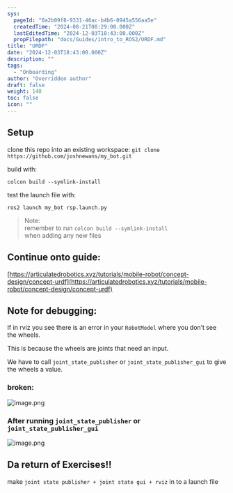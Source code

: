 ```yaml
---
sys:
  pageId: "0a2b09f8-9331-46ac-b4b6-0945a556aa5e"
  createdTime: "2024-08-21T00:29:00.000Z"
  lastEditedTime: "2024-12-03T18:43:00.000Z"
  propFilepath: "docs/Guides/intro_to_ROS2/URDF.md"
title: "URDF"
date: "2024-12-03T18:43:00.000Z"
description: ""
tags:
  - "Onboarding"
author: "Overridden author"
draft: false
weight: 148
toc: false
icon: ""
---
```


## Setup

clone this repo into an existing workspace:
`git clone https://github.com/joshnewans/my_bot.git`

build with:

`colcon build --symlink-install`

test the launch file with:

`ros2 launch my_bot rsp.launch.py`

> Note:  
> remember to run `colcon build --symlink-install`  
> when adding any new files

## Continue onto guide:

[https://articulatedrobotics.xyz/tutorials/mobile-robot/concept-design/concept-urdf](https://articulatedrobotics.xyz/tutorials/mobile-robot/concept-design/concept-urdf)

## Note for debugging:

If in rviz you see there is an error in your `RobotModel` where you don’t see the wheels.

This is because the wheels are joints that need an input. 

We have to call `joint_state_publisher` or `joint_state_publisher_gui` to give the wheels a value.

### broken:

![image.png](https://prod-files-secure.s3.us-west-2.amazonaws.com/d518164a-d88e-44d1-a4ee-3adb3bd8bce0/96a1d089-1f17-4dbf-8563-f2aef56a4d37/image.png?X-Amz-Algorithm=AWS4-HMAC-SHA256&X-Amz-Content-Sha256=UNSIGNED-PAYLOAD&X-Amz-Credential=ASIAZI2LB466VJQOIFGC%2F20250624%2Fus-west-2%2Fs3%2Faws4_request&X-Amz-Date=20250624T101027Z&X-Amz-Expires=3600&X-Amz-Security-Token=IQoJb3JpZ2luX2VjEDAaCXVzLXdlc3QtMiJHMEUCIC4r%2F3gplFjwnDnNGGLhfcPcpx%2F328rFdlqePO2dkhvBAiEAkuR%2FrgaCYaX2gcqAGvNfpo0j%2ByHRZl29NFQYk5akyLoq%2FwMIKRAAGgw2Mzc0MjMxODM4MDUiDO2MVu7PAr3zp%2FSAoircAxs9%2By4WgYnZlJipNnJvi7iCbKeNaeQol6m%2FhAZr0IvXwRRj%2F5J3IlpdiT4wKv2mVOIpmCJJC9xQZwzU0XvP92oYA3emZ7BRZ1CPIwmNEUfBj8a3SO9pZ0iyspAJcEjFxMfaMgx4L13bKIUunRmvJFBjwD2aI3yz%2Fc8Cm2jXOrn6iMpjDzrrc50c4eUoeSA2yavOJitD9Ymx%2Bo3tnZl7FPct1tYjFu1G3cUGInpfjypUTfKElx%2FT5k49WAZfitF0bqwq3apHwBlFCbPgVArqWT2oHFcB%2B410RuRtwS6LX%2FRdM6X4uM6FlJLKcnnW1ytskUtFtoHoyAx%2FJLWZAU2sclK07sXnDjT3E%2FfLR2KDywLOpzHTJspRVCgNgV8dAFdA16TAOaUdjwcycmEb6nNo%2FrccdmpLhzTks%2Bvcj9RRPRT2guC2eyB25d26TaVw40p%2BSihoxwSVaOh2yfZAP%2BKgjRnDjTP5T%2B1CnKXH0lroyhBAOVGfUUKYsxZoxuYGaYjZMD7OLKyfvQEkHWiVK6pA8p%2F63nIUGLJy0YoclUOa%2FV%2FxE04dT8MotAhg7%2BM8r791i38DqiJHYZ6711eq1PgIr5Yh0wxiNTh2onTD6FUWpl6hwoF97DdYVw%2FJIQ9hMK6x6cIGOqUBL8Zzsrsxz4g8hfEttDuCbWvYPHtZM3ki31U7Sg1uqGHG0%2BzG9kZJlcO436m4woNLQQx7i0HH1ocs6Fs%2F30CCZ7AqHZ%2FRaheZcSnlgQN2dpLT7q%2FaNH0ksb2um1xyo3YJgLH4q4XTQg%2BWkOkoipxUx4%2BopHlLJWERDuSNwtaHV3XT0FwDUJLxSFKMe6uJ0xZepktf%2Bv%2BWtOfRW0A2zRGNi0ZkF5iq&X-Amz-Signature=f2bf2746f41e2e647da69ec3185ab23897939791b39d3bec1e12a4b250c38182&X-Amz-SignedHeaders=host&x-amz-checksum-mode=ENABLED&x-id=GetObject)

### After running `joint_state_publisher` or `joint_state_publisher_gui`

![image.png](https://prod-files-secure.s3.us-west-2.amazonaws.com/d518164a-d88e-44d1-a4ee-3adb3bd8bce0/130c99c7-1b0b-4031-9953-844fc3950ff4/image.png?X-Amz-Algorithm=AWS4-HMAC-SHA256&X-Amz-Content-Sha256=UNSIGNED-PAYLOAD&X-Amz-Credential=ASIAZI2LB466VJQOIFGC%2F20250624%2Fus-west-2%2Fs3%2Faws4_request&X-Amz-Date=20250624T101027Z&X-Amz-Expires=3600&X-Amz-Security-Token=IQoJb3JpZ2luX2VjEDAaCXVzLXdlc3QtMiJHMEUCIC4r%2F3gplFjwnDnNGGLhfcPcpx%2F328rFdlqePO2dkhvBAiEAkuR%2FrgaCYaX2gcqAGvNfpo0j%2ByHRZl29NFQYk5akyLoq%2FwMIKRAAGgw2Mzc0MjMxODM4MDUiDO2MVu7PAr3zp%2FSAoircAxs9%2By4WgYnZlJipNnJvi7iCbKeNaeQol6m%2FhAZr0IvXwRRj%2F5J3IlpdiT4wKv2mVOIpmCJJC9xQZwzU0XvP92oYA3emZ7BRZ1CPIwmNEUfBj8a3SO9pZ0iyspAJcEjFxMfaMgx4L13bKIUunRmvJFBjwD2aI3yz%2Fc8Cm2jXOrn6iMpjDzrrc50c4eUoeSA2yavOJitD9Ymx%2Bo3tnZl7FPct1tYjFu1G3cUGInpfjypUTfKElx%2FT5k49WAZfitF0bqwq3apHwBlFCbPgVArqWT2oHFcB%2B410RuRtwS6LX%2FRdM6X4uM6FlJLKcnnW1ytskUtFtoHoyAx%2FJLWZAU2sclK07sXnDjT3E%2FfLR2KDywLOpzHTJspRVCgNgV8dAFdA16TAOaUdjwcycmEb6nNo%2FrccdmpLhzTks%2Bvcj9RRPRT2guC2eyB25d26TaVw40p%2BSihoxwSVaOh2yfZAP%2BKgjRnDjTP5T%2B1CnKXH0lroyhBAOVGfUUKYsxZoxuYGaYjZMD7OLKyfvQEkHWiVK6pA8p%2F63nIUGLJy0YoclUOa%2FV%2FxE04dT8MotAhg7%2BM8r791i38DqiJHYZ6711eq1PgIr5Yh0wxiNTh2onTD6FUWpl6hwoF97DdYVw%2FJIQ9hMK6x6cIGOqUBL8Zzsrsxz4g8hfEttDuCbWvYPHtZM3ki31U7Sg1uqGHG0%2BzG9kZJlcO436m4woNLQQx7i0HH1ocs6Fs%2F30CCZ7AqHZ%2FRaheZcSnlgQN2dpLT7q%2FaNH0ksb2um1xyo3YJgLH4q4XTQg%2BWkOkoipxUx4%2BopHlLJWERDuSNwtaHV3XT0FwDUJLxSFKMe6uJ0xZepktf%2Bv%2BWtOfRW0A2zRGNi0ZkF5iq&X-Amz-Signature=991049dfec000af5ef8ea199d25eaccfffa8010f7c877a33256b1d15ef94e313&X-Amz-SignedHeaders=host&x-amz-checksum-mode=ENABLED&x-id=GetObject)

## Da return of Exercises!!

make `joint state publisher + joint state gui + rviz` in to a launch file
